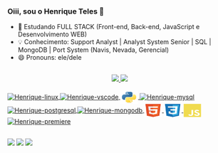 ### Oiii, sou o Henrique Teles 👋

- 🌱  Estudando FULL STACK (Front-end, Back-end, JavaScript e Desenvolvimento WEB)
- 💡   Conhecimento: Support Analyst | Analyst System Senior | SQL | MongoDB | Port System (Navis, Nevada, Gerencial)
- 😄  Pronouns: ele/dele

##

<div align="center">
  <a href="https://github.com/devhteles">
  <img width="48%" src="https://github-readme-stats.vercel.app/api?username=devhteles&show_icons=true&theme=dark&include_all_commits=true&count_private=true"/>
  <img width="48%" src="https://github-readme-stats.vercel.app/api/top-langs/?username=devhteles&layout=compact&langs_count=7&theme=dark"/>
</div>
  
  <div style="display: inline_block"><br>
    <img align="center" alt="Henrique-linux" height="30" width="40" src="https://cdn.jsdelivr.net/gh/devicons/devicon/icons/linux/linux-original.svg">
    <img align="center" alt="Henrique-vscode" height="30" width="40" src="https://cdn.jsdelivr.net/gh/devicons/devicon/icons/vscode/vscode-original-wordmark.svg">
    <img align="center" alt="Henrique-Python" height="30" width="40" src="https://raw.githubusercontent.com/devicons/devicon/master/icons/python/python-original.svg"> 
    <img align="center" alt="Henrique-mysql" height="30" width="40" src="https://cdn.jsdelivr.net/gh/devicons/devicon/icons/mysql/mysql-original-wordmark.svg">
    <img align="center" alt="Henrique-postgresql" height="30" width="40" src="https://cdn.jsdelivr.net/gh/devicons/devicon/icons/postgresql/postgresql-original-wordmark.svg">
    <img align="center" alt="Henrique-mongodb" height="30" width="40" src="https://cdn.jsdelivr.net/gh/devicons/devicon/icons/mongodb/mongodb-original-wordmark.svg">
    <img align="center" alt="Henrique-HTML" height="30" width="40" src="https://raw.githubusercontent.com/devicons/devicon/master/icons/html5/html5-original.svg">
    <img align="center" alt="Henrique-CSS" height="30" width="40" src="https://raw.githubusercontent.com/devicons/devicon/master/icons/css3/css3-original.svg">
    <img align="center" alt="Henrique-Js" height="30" width="40" src="https://raw.githubusercontent.com/devicons/devicon/master/icons/javascript/javascript-plain.svg"> 
    <img align="center" alt="Henrique-premiere" height="30" width="40" src="https://cdn.jsdelivr.net/gh/devicons/devicon/icons/premierepro/premierepro-original.svg">
    
    
</div>
 
  ##
  
  <div> 

  <a href="https://www.linkedin.com/in/josé-henrique-santos-teles-morais-548830187/" target="_blank"><img src="https://img.shields.io/badge/LinkedIn-0077B5?style=for-the-badge&logo=linkedin&logoColor=white" target="_blank"></a>
  <a href = "mailto:jhst.adm@gmail.com"><img src="https://img.shields.io/badge/Gmail-D14836?style=for-the-badge&logo=gmail&logoColor=white" target="_blank"></a>
  <a href="https://www.instagram.com/htelesmorais" target="_blank"><img src="https://img.shields.io/badge/Instagram-E4405F?style=for-the-badge&logo=instagram&logoColor=white" target="_blank"></a>

</div>
  

